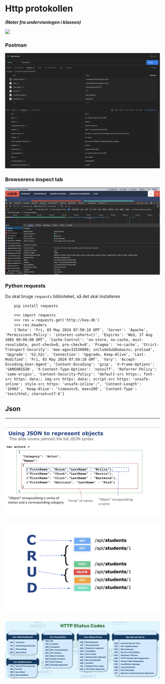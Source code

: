 # Http protokollen
**_(Noter fra undervisningen i klassen)_**


![](../../_static/img/HTTP_Message_format.png)


### Postman


![](assets/postman_headers.png)


### Browserens inspect tab


![](assets/inspect_headers.png)

### Python requests

Du skal bruge ```requests``` biblioteket, så det skal installeres

```
    pip install requests
```

``` 
    >>> import requests
    >>> res = requests.get('http://kea.dk')
    >>> res.headers
    {'Date': 'Fri, 03 May 2024 07:50:10 GMT', 'Server': 'Apache', 'Permissions-Policy': 'interest-cohort=()', 'Expires': 'Wed, 17 Aug 2005 00:00:00 GMT', 'Cache-Control': 'no-store, no-cache, must-revalidate, post-check=0, pre-check=0', 'Pragma': 'no-cache', 'Strict-Transport-Security': 'max-age=31536000; includeSubDomains; preload', 'Upgrade': 'h2,h2c', 'Connection': 'Upgrade, Keep-Alive', 'Last-Modified': 'Fri, 03 May 2024 07:50:10 GMT', 'Vary': 'Accept-Encoding,User-Agent', 'Content-Encoding': 'gzip', 'X-Frame-Options': 'SAMEORIGIN', 'X-Content-Type-Options': 'nosniff', 'Referrer-Policy': 'same-origin', 'Content-Security-Policy': "default-src https:; font-src https: data:; img-src https: data:; script-src https: 'unsafe-inline'; style-src https: 'unsafe-inline';", 'Content-Length': '16903', 'Keep-Alive': 'timeout=5, max=200', 'Content-Type': 'text/html; charset=utf-8'}
```

## Json

---
![](assets/JSON.png)
---
![](assets/Hvad_er_et_API.png)
--- 
![](assets/http_status.png)
---
